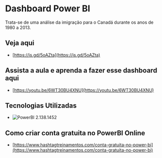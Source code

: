 # Dashboard Power BI

Trata-se de uma análise da imigração para o Canadá durante os anos de 1980 a 2013.

## Veja aqui

-   [https://is.gd/5oAZta](https://is.gd/5oAZta)

## Assista a aula e aprenda a fazer esse dashboard aqui

-   [https://youtu.be/6WT30BU4XNU](https://youtu.be/6WT30BU4XNU)

## Tecnologias Utilizadas

-   ![PowerBI 2.138.1452](https://img.shields.io/badge/powerbi-2.138.1452-blue.svg)

## Como criar conta gratuita no PowerBI Online

-   [https://www.hashtagtreinamentos.com/conta-gratuita-no-power-bi](https://www.hashtagtreinamentos.com/conta-gratuita-no-power-bi)
